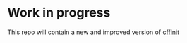 # Work in progress

This repo will contain a new and improved version of [cffinit](https://citation-file-format.github.io/cff-initializer-javascript/)



